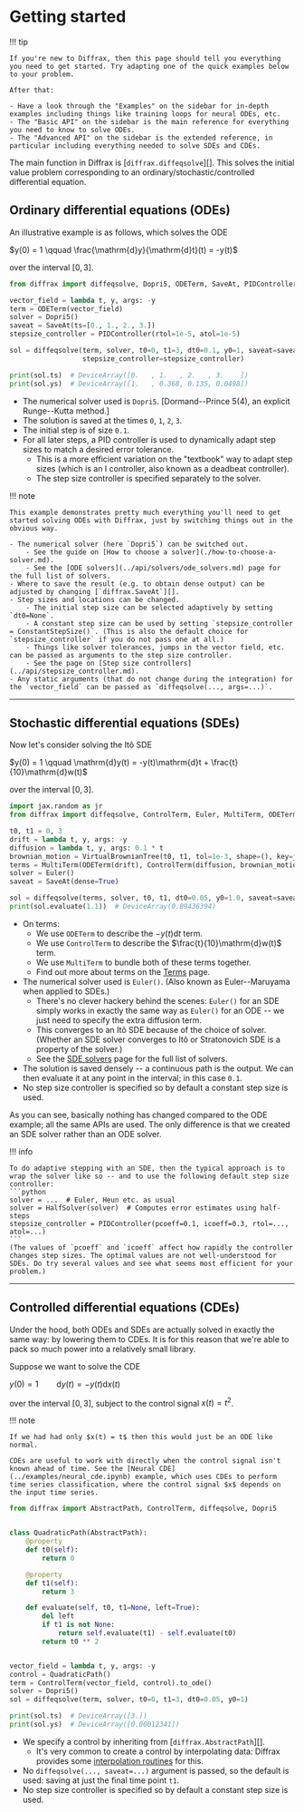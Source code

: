# Getting started

!!! tip

    If you're new to Diffrax, then this page should tell you everything you need to get started. Try adapting one of the quick examples below to your problem.

    After that:

    - Have a look through the "Examples" on the sidebar for in-depth examples including things like training loops for neural ODEs, etc.
    - The "Basic API" on the sidebar is the main reference for everything you need to know to solve ODEs.
    - The "Advanced API" on the sidebar is the extended reference, in particular including everything needed to solve SDEs and CDEs.

The main function in Diffrax is [`diffrax.diffeqsolve`][]. This solves the initial value problem corresponding to an ordinary/stochastic/controlled differential equation.

## Ordinary differential equations (ODEs)

An illustrative example is as follows, which solves the ODE

$y(0) = 1 \qquad \frac{\mathrm{d}y}{\mathrm{d}t}(t) = -y(t)$

over the interval $[0, 3]$.

```python
from diffrax import diffeqsolve, Dopri5, ODETerm, SaveAt, PIDController

vector_field = lambda t, y, args: -y
term = ODETerm(vector_field)
solver = Dopri5()
saveat = SaveAt(ts=[0., 1., 2., 3.])
stepsize_controller = PIDController(rtol=1e-5, atol=1e-5)

sol = diffeqsolve(term, solver, t0=0, t1=3, dt0=0.1, y0=1, saveat=saveat,
                  stepsize_controller=stepsize_controller)

print(sol.ts)  # DeviceArray([0.   , 1.   , 2.   , 3.    ])
print(sol.ys)  # DeviceArray([1.   , 0.368, 0.135, 0.0498])
```

- The numerical solver used is `Dopri5`. [Dormand--Prince 5(4), an explicit Runge--Kutta method.]
- The solution is saved at the times `0`, `1`, `2`, `3`.
- The initial step is of size `0.1`.
- For all later steps, a PID controller is used to dynamically adapt step sizes to match a desired error tolerance.
    - This is a more efficient variation on the "textbook" way to adapt step sizes (which is an I controller, also known as a deadbeat controller).
    - The step size controller is specified separately to the solver.

!!! note

    This example demonstrates pretty much everything you'll need to get started solving ODEs with Diffrax, just by switching things out in the obvious way.

    - The numerical solver (here `Dopri5`) can be switched out.
        - See the guide on [How to choose a solver](./how-to-choose-a-solver.md).
        - See the [ODE solvers](../api/solvers/ode_solvers.md) page for the full list of solvers.
    - Where to save the result (e.g. to obtain dense output) can be adjusted by changing [`diffrax.SaveAt`][].
    - Step sizes and locations can be changed.
        - The initial step size can be selected adaptively by setting `dt0=None`.
        - A constant step size can be used by setting `stepsize_controller = ConstantStepSize()`. (This is also the default choice for `stepsize_controller` if you do not pass one at all.)
        - Things like solver tolerances, jumps in the vector field, etc. can be passed as arguments to the step size controller.
        - See the page on [Step size controllers](../api/stepsize_controller.md).
    - Any static arguments (that do not change during the integration) for the `vector_field` can be passed as `diffeqsolve(..., args=...)`.

---

## Stochastic differential equations (SDEs)

Now let's consider solving the Itô SDE

$y(0) = 1 \qquad \mathrm{d}y(t) = -y(t)\mathrm{d}t + \frac{t}{10}\mathrm{d}w(t)$

over the interval $[0, 3]$.

```python
import jax.random as jr
from diffrax import diffeqsolve, ControlTerm, Euler, MultiTerm, ODETerm, SaveAt, VirtualBrownianTree

t0, t1 = 0, 3
drift = lambda t, y, args: -y
diffusion = lambda t, y, args: 0.1 * t
brownian_motion = VirtualBrownianTree(t0, t1, tol=1e-3, shape=(), key=jr.PRNGKey(0))
terms = MultiTerm(ODETerm(drift), ControlTerm(diffusion, brownian_motion))
solver = Euler()
saveat = SaveAt(dense=True)

sol = diffeqsolve(terms, solver, t0, t1, dt0=0.05, y0=1.0, saveat=saveat)
print(sol.evaluate(1.1))  # DeviceArray(0.89436394)
```

- On terms:
    - We use `ODETerm` to describe the $-y(t)\mathrm{d}t$ term.
    - We use `ControlTerm` to describe the $\frac{t}{10}\mathrm{d}w(t)$ term.
    - We use `MultiTerm` to bundle both of these terms together.
    - Find out more about terms on the [Terms](../api/terms.md) page.
- The numerical solver used is `Euler()`. (Also known as Euler--Maruyama when applied to SDEs.)
    - There's no clever hackery behind the scenes: `Euler()` for an SDE simply works in exactly the same way as `Euler()` for an ODE -- we just need to specify the extra diffusion term.
    - This converges to an Itô SDE because of the choice of solver. (Whether an SDE solver converges to Itô or Stratonovich SDE is a property of the solver.)
    - See the [SDE solvers](../api/solvers/sde_solvers.md) page for the full list of solvers.
- The solution is saved densely -- a continuous path is the output. We can then evaluate it at any point in the interval; in this case `0.1`.
- No step size controller is specified so by default a constant step size is used.

As you can see, basically nothing has changed compared to the ODE example; all the same APIs are used. The only difference is that we created an SDE solver rather than an ODE solver.


!!! info

    To do adaptive stepping with an SDE, then the typical approach is to wrap the solver like so -- and to use the following default step size controller:
    ```python
    solver = ...  # Euler, Heun etc. as usual
    solver = HalfSolver(solver)  # Computes error estimates using half-steps
    stepsize_controller = PIDController(pcoeff=0.1, icoeff=0.3, rtol=..., atol=...)
    ```
    (The values of `pcoeff` and `icoeff` affect how rapidly the controller changes step sizes. The optimal values are not well-understood for SDEs. Do try several values and see what seems most efficient for your problem.)

---

## Controlled differential equations (CDEs)

Under the hood, both ODEs and SDEs are actually solved in exactly the same way: by lowering them to CDEs. It is for this reason that we're able to pack so much power into a relatively small library.

Suppose we want to solve the CDE

$y(0) = 1 \qquad \mathrm{d}y(t) = -y(t) \mathrm{d}x(t)$

over the interval $[0, 3]$, subject to the control signal $x(t) = t^2$.

!!! note

    If we had had only $x(t) = t$ then this would just be an ODE like normal.

    CDEs are useful to work with directly when the control signal isn't known ahead of time. See the [Neural CDE](../examples/neural_cde.ipynb) example, which uses CDEs to perform time series classification, where the control signal $x$ depends on the input time series.

```python
from diffrax import AbstractPath, ControlTerm, diffeqsolve, Dopri5


class QuadraticPath(AbstractPath):
    @property
    def t0(self):
        return 0

    @property
    def t1(self):
        return 3

    def evaluate(self, t0, t1=None, left=True):
        del left
        if t1 is not None:
            return self.evaluate(t1) - self.evaluate(t0)
        return t0 ** 2


vector_field = lambda t, y, args: -y
control = QuadraticPath()
term = ControlTerm(vector_field, control).to_ode()
solver = Dopri5()
sol = diffeqsolve(term, solver, t0=0, t1=3, dt0=0.05, y0=1)

print(sol.ts)  # DeviceArray([3.])
print(sol.ys)  # DeviceArray([0.00012341])
```

- We specify a control by inheriting from [`diffrax.AbstractPath`][].
    - It's very common to create a control by interpolating data: Diffrax provides some [interpolation routines](../api/interpolation.md) for this.
- No `diffeqsolve(..., saveat=...)` argument is passed, so the default is used: saving at just the final time point `t1`.
- No step size controller is specified so by default a constant step size is used.
